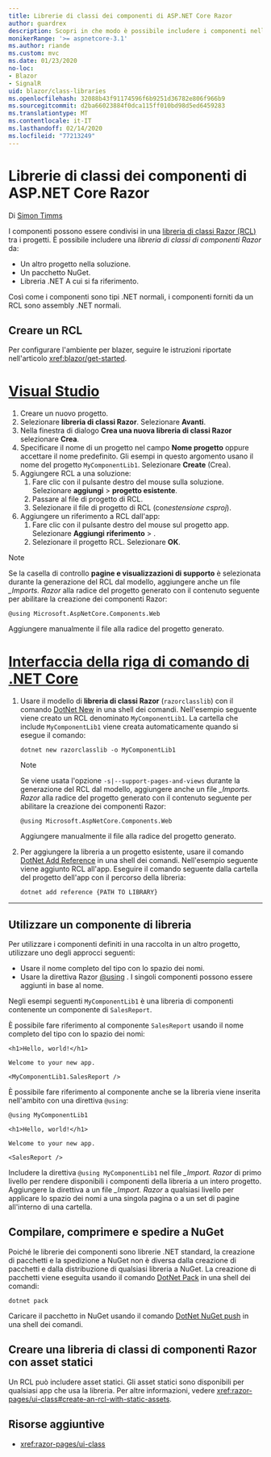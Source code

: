 ```yaml
---
title: Librerie di classi dei componenti di ASP.NET Core Razor
author: guardrex
description: Scopri in che modo è possibile includere i componenti nelle app Blazor da una libreria di componenti esterna.
monikerRange: '>= aspnetcore-3.1'
ms.author: riande
ms.custom: mvc
ms.date: 01/23/2020
no-loc:
- Blazor
- SignalR
uid: blazor/class-libraries
ms.openlocfilehash: 32088b43f91174596f6b9251d36782e806f966b9
ms.sourcegitcommit: d2ba66023884f0dca115ff010bd98d5ed6459283
ms.translationtype: MT
ms.contentlocale: it-IT
ms.lasthandoff: 02/14/2020
ms.locfileid: "77213249"
---
```

# <a name="aspnet-core-razor-components-class-libraries"></a>Librerie di classi dei componenti di ASP.NET Core Razor

Di [Simon Timms](https://github.com/stimms)

I componenti possono essere condivisi in una [libreria di classi Razor (RCL)](xref:razor-pages/ui-class) tra i progetti. È possibile includere una *libreria di classi di componenti Razor* da:

* Un altro progetto nella soluzione.
* Un pacchetto NuGet.
* Libreria .NET A cui si fa riferimento.

Così come i componenti sono tipi .NET normali, i componenti forniti da un RCL sono assembly .NET normali.

## <a name="create-an-rcl"></a>Creare un RCL

Per configurare l'ambiente per blazer, seguire le istruzioni riportate nell'articolo <xref:blazor/get-started>.

# <a name="visual-studiotabvisual-studio"></a>[Visual Studio](#tab/visual-studio)

1. Creare un nuovo progetto.
1. Selezionare **libreria di classi Razor**. Selezionare **Avanti**.
1. Nella finestra di dialogo **Crea una nuova libreria di classi Razor** selezionare **Crea**.
1. Specificare il nome di un progetto nel campo **Nome progetto** oppure accettare il nome predefinito. Gli esempi in questo argomento usano il nome del progetto `MyComponentLib1`. Selezionare **Create** (Crea).
1. Aggiungere RCL a una soluzione:
   1. Fare clic con il pulsante destro del mouse sulla soluzione. Selezionare **aggiungi** > **progetto esistente**.
   1. Passare al file di progetto di RCL.
   1. Selezionare il file di progetto di RCL (con*estensione csproj*).
1. Aggiungere un riferimento a RCL dall'app:
   1. Fare clic con il pulsante destro del mouse sul progetto app. Selezionare **Aggiungi** **riferimento** > .
   1. Selezionare il progetto RCL. Selezionare **OK**.

> [!NOTE]
> Se la casella di controllo **pagine e visualizzazioni di supporto** è selezionata durante la generazione del RCL dal modello, aggiungere anche un file *_Imports. Razor* alla radice del progetto generato con il contenuto seguente per abilitare la creazione dei componenti Razor:
>
> ```razor
> @using Microsoft.AspNetCore.Components.Web
> ```
>
> Aggiungere manualmente il file alla radice del progetto generato.

# <a name="net-core-clitabnetcore-cli"></a>[Interfaccia della riga di comando di .NET Core](#tab/netcore-cli)

1. Usare il modello di **libreria di classi Razor** (`razorclasslib`) con il comando [DotNet New](/dotnet/core/tools/dotnet-new) in una shell dei comandi. Nell'esempio seguente viene creato un RCL denominato `MyComponentLib1`. La cartella che include `MyComponentLib1` viene creata automaticamente quando si esegue il comando:

   ```dotnetcli
   dotnet new razorclasslib -o MyComponentLib1
   ```

   > [!NOTE]
   > Se viene usata l'opzione `-s|--support-pages-and-views` durante la generazione del RCL dal modello, aggiungere anche un file *_Imports. Razor* alla radice del progetto generato con il contenuto seguente per abilitare la creazione dei componenti Razor:
   >
   > ```razor
   > @using Microsoft.AspNetCore.Components.Web
   > ```
   >
   > Aggiungere manualmente il file alla radice del progetto generato.

1. Per aggiungere la libreria a un progetto esistente, usare il comando [DotNet Add Reference](/dotnet/core/tools/dotnet-add-reference) in una shell dei comandi. Nell'esempio seguente viene aggiunto RCL all'app. Eseguire il comando seguente dalla cartella del progetto dell'app con il percorso della libreria:

   ```dotnetcli
   dotnet add reference {PATH TO LIBRARY}
   ```

---

## <a name="consume-a-library-component"></a>Utilizzare un componente di libreria

Per utilizzare i componenti definiti in una raccolta in un altro progetto, utilizzare uno degli approcci seguenti:

* Usare il nome completo del tipo con lo spazio dei nomi.
* Usare la direttiva Razor [\@using](xref:mvc/views/razor#using) . I singoli componenti possono essere aggiunti in base al nome.

Negli esempi seguenti `MyComponentLib1` è una libreria di componenti contenente un componente di `SalesReport`.

È possibile fare riferimento al componente `SalesReport` usando il nome completo del tipo con lo spazio dei nomi:

```razor
<h1>Hello, world!</h1>

Welcome to your new app.

<MyComponentLib1.SalesReport />
```

È possibile fare riferimento al componente anche se la libreria viene inserita nell'ambito con una direttiva `@using`:

```razor
@using MyComponentLib1

<h1>Hello, world!</h1>

Welcome to your new app.

<SalesReport />
```

Includere la direttiva `@using MyComponentLib1` nel file *_Import. Razor* di primo livello per rendere disponibili i componenti della libreria a un intero progetto. Aggiungere la direttiva a un file *_Import. Razor* a qualsiasi livello per applicare lo spazio dei nomi a una singola pagina o a un set di pagine all'interno di una cartella.

## <a name="build-pack-and-ship-to-nuget"></a>Compilare, comprimere e spedire a NuGet

Poiché le librerie dei componenti sono librerie .NET standard, la creazione di pacchetti e la spedizione a NuGet non è diversa dalla creazione di pacchetti e dalla distribuzione di qualsiasi libreria a NuGet. La creazione di pacchetti viene eseguita usando il comando [DotNet Pack](/dotnet/core/tools/dotnet-pack) in una shell dei comandi:

```dotnetcli
dotnet pack
```

Caricare il pacchetto in NuGet usando il comando [DotNet NuGet push](/dotnet/core/tools/dotnet-nuget-push) in una shell dei comandi.

## <a name="create-a-razor-components-class-library-with-static-assets"></a>Creare una libreria di classi di componenti Razor con asset statici

Un RCL può includere asset statici. Gli asset statici sono disponibili per qualsiasi app che usa la libreria. Per altre informazioni, vedere <xref:razor-pages/ui-class#create-an-rcl-with-static-assets>.

## <a name="additional-resources"></a>Risorse aggiuntive

* <xref:razor-pages/ui-class>

